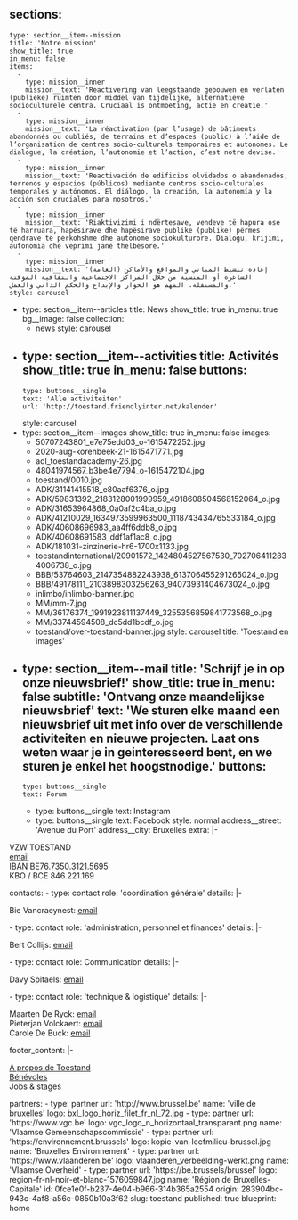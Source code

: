 sections:
  -
    type: section__item--mission
    title: 'Notre mission'
    show_title: true
    in_menu: false
    items:
      -
        type: mission__inner
        mission__text: 'Reactivering van leegstaande gebouwen en verlaten (publieke) ruimten door middel van tijdelijke, alternatieve socioculturele centra. Cruciaal is ontmoeting, actie en creatie.'
      -
        type: mission__inner
        mission__text: 'La réactivation (par l’usage) de bâtiments abandonnés ou oubliés, de terrains et d’espaces (public) à l’aide de l’organisation de centres socio-culturels temporaires et autonomes. Le dialogue, la création, l’autonomie et l’action, c’est notre devise.'
      -
        type: mission__inner
        mission__text: 'Reactivación de edificios olvidados o abandonados, terrenos y espacios (públicos) mediante centros socio-culturales temporales y autónomos. El diálogo, la creación, la autonomía y la acción son cruciales para nosotros.'
      -
        type: mission__inner
        mission__text: 'Riaktivizimi i ndërtesave, vendeve të hapura ose të harruara, hapësirave dhe hapësirave publike (publike) përmes qendrave të përkohshme dhe autonome sociokulturore. Dialogu, krijimi, autonomia dhe veprimi janë thelbësore.'
      -
        type: mission__inner
        mission__text: 'إعادة تنشيط المباني والمواقع والأماكن (العامة) الشاغرة أو المنسية من خلال المراكز الاجتماعية والثقافية المؤقتة والمستقلة. المهم هو الحوار والإبداع والحكم الذاتي والعمل.'
    style: carousel
  -
    type: section__item--articles
    title: News
    show_title: true
    in_menu: true
    bg__image: false
    collection:
      - news
    style: carousel
  -
    type: section__item--activities
    title: Activités
    show_title: true
    in_menu: false
    buttons:
      -
        type: buttons__single
        text: 'Alle activiteiten'
        url: 'http://toestand.friendlyinter.net/kalender'
    style: carousel
  -
    type: section__item--images
    show_title: true
    in_menu: false
    images:
      - 50707243801_e7e75edd03_o-1615472252.jpg
      - 2020-aug-korenbeek-21-1615471771.jpg
      - adl_toestandacademy-26.jpg
      - 48041974567_b3be4e7794_o-1615472104.jpg
      - toestand/0010.jpg
      - ADK/31141415518_e80aaf6376_o.jpg
      - ADK/59831392_2183128001999959_4918608504568152064_o.jpg
      - ADK/31653964868_0a0af2c4ba_o.jpg
      - ADK/41210029_1634973599963500_1118743434765533184_o.jpg
      - ADK/40608696983_aa4ff6ddb8_o.jpg
      - ADK/40608691583_ddf1af1ac8_o.jpg
      - ADK/181031-zinzinerie-hr6-1700x1133.jpg
      - toestandinternational/20901572_1424804527567530_7027064112834006738_o.jpg
      - BBB/53764603_2147354882243938_613706455291265024_o.jpg
      - BBB/49178111_2103898303256263_94073931404673024_o.jpg
      - inlimbo/inlimbo-banner.jpg
      - MM/mm-7.jpg
      - MM/36176374_1991923811137449_3255356859841773568_o.jpg
      - MM/33744594508_dc5dd1bcdf_o.jpg
      - toestand/over-toestand-banner.jpg
    style: carousel
    title: 'Toestand en images'
  -
    type: section__item--mail
    title: 'Schrijf je in op onze nieuwsbrief!'
    show_title: true
    in_menu: false
    subtitle: 'Ontvang onze maandelijkse nieuwsbrief'
    text: 'We sturen elke maand een nieuwsbrief uit met info over de verschillende activiteiten en nieuwe projecten. Laat ons weten waar je in geinteresseerd bent, en we sturen je enkel het hoogstnodige.'
    buttons:
      -
        type: buttons__single
        text: Forum
      -
        type: buttons__single
        text: Instagram
      -
        type: buttons__single
        text: Facebook
    style: normal
address__street: 'Avenue du Port'
address__city: Bruxelles
extra: |-
  <p>VZW TOESTAND<br><a href="mailto:info@toestand.be">email</a><br>IBAN BE76.7350.3121.5695<br>KBO / BCE 846.221.169
  </p>
contacts:
  -
    type: contact
    role: 'coordination générale'
    details: |-
      <p>Bie Vancraeynest: <span style="caret-color: rgb(17, 85, 204);"><u><a href="mailto:bie@toestand.be">email</a></u></span>
      </p>
  -
    type: contact
    role: '​administration, personnel et finances'
    details: |-
      <p>Bert Collijs: <a href="mailto:bert@toestand.be">email</a><span style="caret-color: rgb(17, 85, 204);"><u><a href="mailto:celine@toestand.be"></a></u></span>
      </p>
  -
    type: contact
    role: Communication
    details: |-
      <p>Davy Spitaels: <a href="mailto:davy@toestand.be">email</a>
      </p>
  -
    type: contact
    role: '​technique & logistique'
    details: |-
      <p>Maarten De Ryck: <a href="mailto:maarten@toestand.be">email<br></a>Pieterjan Volckaert: <a href="mailto:pieterjan@toestand.be">email<br></a>Carole De Buck: <a href="mailto:carole@toestand.be">email</a>
      </p>
footer_content: |-
  <p><a href="https://toestand.be/fr/over" target="_blank">A propos de Toestand</a><br><a href="https://toestand.be/fr/vrijwilligers" target="_blank">Bénévoles</a><br>Jobs & stages
  </p>
partners:
  -
    type: partner
    url: 'http://www.brussel.be'
    name: 'ville de bruxelles'
    logo: bxl_logo_horiz_filet_fr_nl_72.jpg
  -
    type: partner
    url: 'https://www.vgc.be'
    logo: vgc_logo_n_horizontaal_transparant.png
    name: 'Vlaamse Gemeenschapscommissie'
  -
    type: partner
    url: 'https://environnement.brussels'
    logo: kopie-van-leefmilieu-brussel.jpg
    name: 'Bruxelles Environnement'
  -
    type: partner
    url: 'https://www.vlaanderen.be'
    logo: vlaanderen_verbeelding-werkt.png
    name: 'Vlaamse Overheid'
  -
    type: partner
    url: 'https://be.brussels/brussel'
    logo: region-fr-nl-noir-et-blanc-1576059847.jpg
    name: 'Région de Bruxelles-Capitale'
id: 0fce1e0f-b237-4e04-b966-314b365a2554
origin: 283904bc-943c-4af8-a56c-0850b10a3f62
slug: toestand
published: true
blueprint: home
